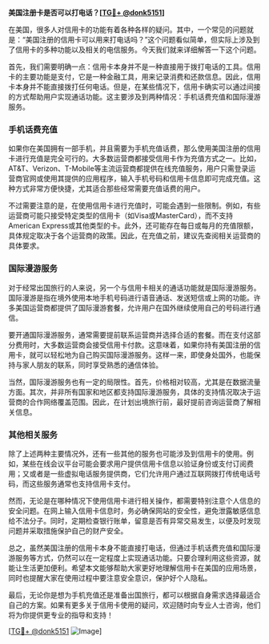 **美国注册卡是否可以打电话？[[TG💪+ @donk5151](https://t.me/s/donk5151)]**

在美国，很多人对信用卡的功能有着各种各样的疑问。其中，一个常见的问题就是：“美国注册的信用卡可以用来打电话吗？”这个问题看似简单，但实际上涉及到了信用卡的多种功能以及相关的电信服务。今天我们就来详细解答一下这个问题。

首先，我们需要明确一点：信用卡本身并不是一种直接用于拨打电话的工具。信用卡的主要功能是支付，它是一种金融工具，用来记录消费和还款信息。因此，信用卡本身并不能直接拨打任何电话。但是，在某些情况下，信用卡确实可以通过间接的方式帮助用户实现通话功能。这主要涉及到两种情况：手机话费充值和国际漫游服务。

### 手机话费充值

如果你在美国拥有一部手机，并且需要为手机充值话费，那么使用美国注册的信用卡进行充值是完全可行的。大多数运营商都接受信用卡作为充值方式之一。比如，AT&T、Verizon、T-Mobile等主流运营商都提供在线充值服务，用户只需登录运营商官网或使用其提供的应用程序，输入手机号码和信用卡信息即可完成充值。这种方式非常方便快捷，尤其适合那些经常需要充值话费的用户。

不过需要注意的是，在使用信用卡进行充值时，可能会遇到一些限制。例如，有些运营商可能只接受特定类型的信用卡（如Visa或MasterCard），而不支持American Express或其他类型的卡。此外，还可能存在每日或每月的充值限额，具体规定取决于各个运营商的政策。因此，在充值之前，建议先查阅相关运营商的具体要求。

### 国际漫游服务

对于经常出国旅行的人来说，另一个与信用卡相关的通话功能就是国际漫游服务。国际漫游是指在境外使用本地手机号码进行语音通话、发送短信或上网的功能。许多美国运营商都提供了国际漫游套餐，允许用户在国外继续使用自己的号码进行通信。

要开通国际漫游服务，通常需要提前联系运营商并选择合适的套餐。而在支付这部分费用时，大多数运营商会接受信用卡付款。这意味着，如果你持有美国注册的信用卡，就可以轻松地为自己购买国际漫游服务。这样一来，即使身处国外，也能保持与家人朋友的联系，同时享受熟悉的通信体验。

当然，国际漫游服务也有一定的局限性。首先，价格相对较高，尤其是在数据流量方面。其次，并非所有国家和地区都支持国际漫游服务，具体的支持情况取决于运营商的合作网络覆盖范围。因此，在计划出境旅行前，最好提前咨询运营商了解相关信息。

### 其他相关服务

除了上述两种主要情况外，还有一些其他的服务也可能涉及到信用卡的使用。例如，某些在线会议平台可能会要求用户提供信用卡信息以验证身份或支付订阅费用；又或者是一些虚拟电话服务提供商，它们允许用户通过互联网拨打传统电话号码，而这些服务通常也支持信用卡支付。

然而，无论是在哪种情况下使用信用卡进行相关操作，都需要特别注意个人信息的安全问题。在网上输入信用卡信息时，务必确保网站的安全性，避免泄露敏感信息给不法分子。同时，定期检查银行账单，留意是否有异常交易发生，以便及时发现问题并采取措施保护自己的财产安全。

总之，虽然美国注册的信用卡本身不能直接打电话，但通过手机话费充值和国际漫游服务等方式，仍然可以在一定程度上实现通话功能。只要合理利用这些资源，就能让生活更加便利。希望本文能够帮助大家更好地理解信用卡在美国的应用场景，同时也提醒大家在使用过程中要注意安全意识，保护好个人隐私。

最后，无论你是想为手机充值还是准备出国旅行，都可以根据自身需求选择最适合自己的方案。如果有更多关于信用卡使用的疑问，欢迎随时向专业人士咨询，他们将为你提供更专业的指导和支持！

[[TG💪+ @donk5151](https://t.me/s/donk5151) ![Image](https://i.postimg.cc/rwNCRYN7/Snipaste-2025-04-30-17-27-05.png)]